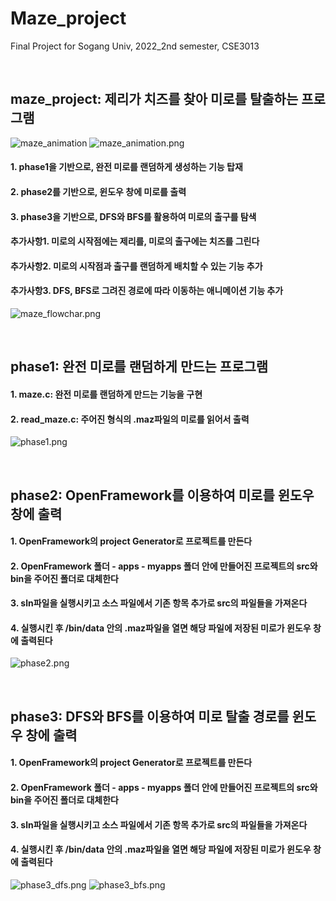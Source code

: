 # Maze_project
Final Project for Sogang Univ, 2022_2nd semester, CSE3013

<br/>

## maze_project: 제리가 치즈를 찾아 미로를 탈출하는 프로그램
![maze_animation](https://github.com/namkidong98/Maze_project/assets/113520117/20a9d197-43d0-4857-b25e-03cf601722d1)
![maze_animation.png](https://github.com/namkidong98/Maze_project/blob/main/maze_project/maze_animation.png)
#### 1. phase1을 기반으로, 완전 미로를 랜덤하게 생성하는 기능 탑재
#### 2. phase2를 기반으로, 윈도우 창에 미로를 출력
#### 3. phase3을 기반으로, DFS와 BFS를 활용하여 미로의 출구를 탐색
#### 추가사항1. 미로의 시작점에는 제리를, 미로의 출구에는 치즈를 그린다
#### 추가사항2. 미로의 시작점과 출구를 랜덤하게 배치할 수 있는 기능 추가
#### 추가사항3. DFS, BFS로 그려진 경로에 따라 이동하는 애니메이션 기능 추가
![maze_flowchar.png](https://github.com/namkidong98/Maze_project/blob/main/maze_project/maze_flowchart.png)


<br/>

## phase1: 완전 미로를 랜덤하게 만드는 프로그램
#### 1. maze.c: 완전 미로를 랜덤하게 만드는 기능을 구현
#### 2. read_maze.c: 주어진 형식의 .maz파일의 미로를 읽어서 출력
![phase1.png](https://github.com/namkidong98/Maze_project/blob/main/phase1/phase1.PNG)

<br/>

## phase2: OpenFramework를 이용하여 미로를 윈도우 창에 출력
#### 1. OpenFramework의 project Generator로 프로젝트를 만든다
#### 2. OpenFramework 폴더 - apps - myapps 폴더 안에 만들어진 프로젝트의 src와 bin을 주어진 폴더로 대체한다
#### 3. sln파일을 실행시키고 소스 파일에서 기존 항목 추가로 src의 파일들을 가져온다
#### 4. 실행시킨 후 /bin/data 안의 .maz파일을 열면 해당 파일에 저장된 미로가 윈도우 창에 출력된다
![phase2.png](https://github.com/namkidong98/Maze_project/blob/main/phase2/phase2.PNG)

<br/>

## phase3: DFS와 BFS를 이용하여 미로 탈출 경로를 윈도우 창에 출력
#### 1. OpenFramework의 project Generator로 프로젝트를 만든다
#### 2. OpenFramework 폴더 - apps - myapps 폴더 안에 만들어진 프로젝트의 src와 bin을 주어진 폴더로 대체한다
#### 3. sln파일을 실행시키고 소스 파일에서 기존 항목 추가로 src의 파일들을 가져온다
#### 4. 실행시킨 후 /bin/data 안의 .maz파일을 열면 해당 파일에 저장된 미로가 윈도우 창에 출력된다
![phase3_dfs.png](https://github.com/namkidong98/Maze_project/blob/main/phase3/phase3_dfs.PNG)
![phase3_bfs.png](https://github.com/namkidong98/Maze_project/blob/main/phase3/phase3_bfs.PNG)
